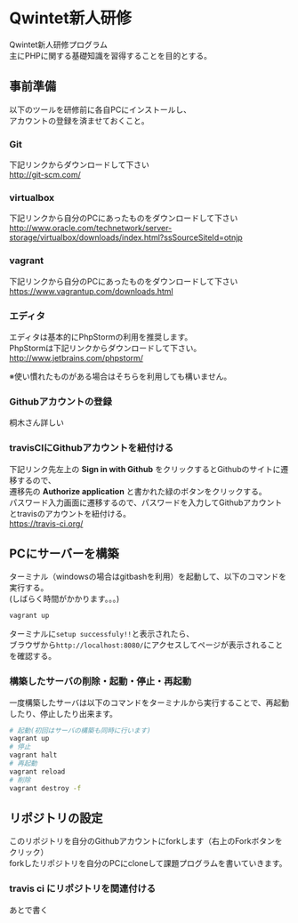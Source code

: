# Qwintet新人研修

Qwintet新人研修プログラム  
主にPHPに関する基礎知識を習得することを目的とする。

## 事前準備

以下のツールを研修前に各自PCにインストールし、  
アカウントの登録を済ませておくこと。

### Git

下記リンクからダウンロードして下さい  
http://git-scm.com/

### virtualbox

下記リンクから自分のPCにあったものをダウンロードして下さい  
http://www.oracle.com/technetwork/server-storage/virtualbox/downloads/index.html?ssSourceSiteId=otnjp

### vagrant

下記リンクから自分のPCにあったものをダウンロードして下さい  
https://www.vagrantup.com/downloads.html

### エディタ

エディタは基本的にPhpStormの利用を推奨します。  
PhpStormは下記リンクからダウンロードして下さい。  
http://www.jetbrains.com/phpstorm/  
  
※使い慣れたものがある場合はそちらを利用しても構いません。

### Githubアカウントの登録

桐木さん詳しい

### travisCIにGithubアカウントを紐付ける

下記リンク先左上の __Sign in with Github__ をクリックするとGithubのサイトに遷移するので、  
遷移先の __Authorize application__ と書かれた緑のボタンをクリックする。  
パスワード入力画面に遷移するので、パスワードを入力してGithubアカウントとtravisのアカウントを紐付ける。  
https://travis-ci.org/

## PCにサーバーを構築

ターミナル（windowsの場合はgitbashを利用）を起動して、以下のコマンドを実行する。  
(しばらく時間がかかります。。。)

```sh
vagrant up
```

ターミナルに`setup successfuly!!`と表示されたら、  
ブラウザから`http://localhost:8080/`にアクセスしてページが表示されることを確認する。

### 構築したサーバの削除・起動・停止・再起動

一度構築したサーバは以下のコマンドをターミナルから実行することで、再起動したり、停止したり出来ます。

```sh
# 起動(初回はサーバの構築も同時に行います)
vagrant up
# 停止
vagrant halt
# 再起動
vagrant reload
# 削除
vagrant destroy -f
```

## リポジトリの設定

このリポジトリを自分のGithubアカウントにforkします（右上のForkボタンをクリック）  
forkしたリポジトリを自分のPCにcloneして課題プログラムを書いていきます。

### travis ci にリポジトリを関連付ける

あとで書く
